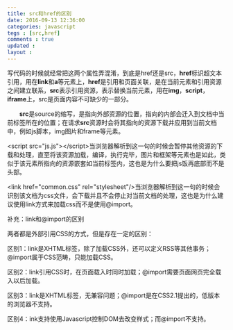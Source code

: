 ```yaml
---
title: src和href的区别  
date: 2016-09-13 12:36:00
categories: javascript 
tegs : [src,href]
comments : true 
updated : 
layout : 
---
```


写代码的时候就经常把这两个属性弄混淆，到底是href还是src，**href**标识超文本引用，用在**link**和**a**等元素上，**href**是引用和页面关联，是在当前元素和引用资源之间建立联系，**src**表示引用资源，表示替换当前元素，用在**img**，**script**，**iframe**上，src是页面内容不可缺少的一部分。

　　**src**是source的缩写，是指向外部资源的位置，指向的内部会迁入到文档中当前标签所在的位置；在请求**src**资源时会将其指向的资源下载并应用到当前文档中，例如js脚本，img图片和frame等元素。

\<script src="js.js">\</script>当浏览器解析到这一句的时候会暂停其他资源的下载和处理，直至将该资源加载，编译，执行完毕，图片和框架等元素也是如此，类似于该元素所指向的资源嵌套如当前标签内，这也是为什么要把js饭再底部而不是头部。

\<link href="common.css" rel="stylesheet"/>当浏览器解析到这一句的时候会识别该文档为css文件，会下载并且不会停止对当前文档的处理，这也是为什么建议使用link方式来加载css而不是使用@import。

 

补充：link和@import的区别

两者都是外部引用CSS的方式，但是存在一定的区别：

区别1：link是XHTML标签，除了加载CSS外，还可以定义RSS等其他事务；@import属于CSS范畴，只能加载CSS。

区别2：link引用CSS时，在页面载入时同时加载；@import需要页面网页完全载入以后加载。

区别3：link是XHTML标签，无兼容问题；@import是在CSS2.1提出的，低版本的浏览器不支持。

区别4：ink支持使用Javascript控制DOM去改变样式；而@import不支持。